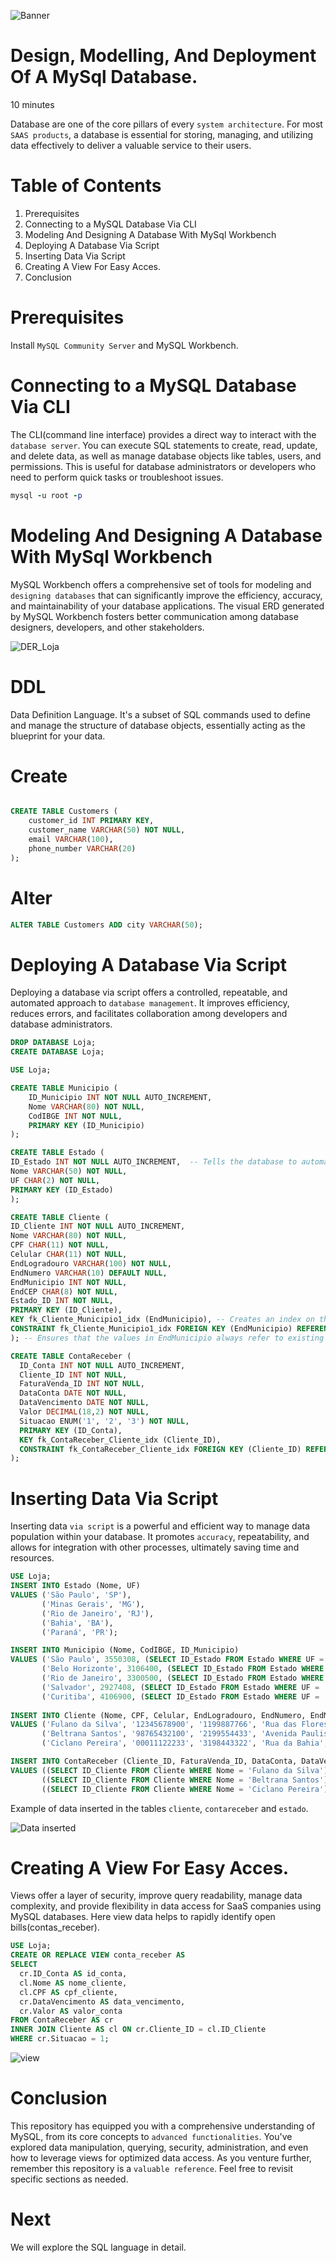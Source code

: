 ![Banner](images/futurism-perspective-digital-nomads-lifestyle.jpg)
# Design, Modelling, And Deployment Of A MySql Database.

10 minutes

Database are one of the core pillars of every `system architecture`. For most `SAAS products`, a database is essential for storing, managing, and utilizing data effectively to deliver a valuable service to their users. 

# Table of Contents
1. Prerequisites
2. Connecting to a MySQL Database Via CLI
3. Modeling And Designing A Database With MySql Workbench
4. Deploying A Database Via Script
5. Inserting Data Via Script
6. Creating A View For Easy Acces.
7. Conclusion

# Prerequisites

Install `MySQL Community Server` and MySQL Workbench.

# Connecting to a MySQL Database Via CLI

The CLI(command line interface) provides a direct way to interact with the `database server`. You can execute SQL statements to create, read, update, and delete data, as well as manage database objects like tables, users, and permissions. This is useful for database administrators or developers who need to perform quick tasks or troubleshoot issues.

```ruby
mysql -u root -p
```

# Modeling And Designing A Database With MySql Workbench

MySQL Workbench offers a comprehensive set of tools for modeling and `designing databases` that can significantly improve the efficiency, accuracy, and maintainability of your database applications. The visual ERD generated by MySQL Workbench fosters better communication among database designers, developers, and other stakeholders.

![DER_Loja](https://github.com/AleMorales9011/ForgeOps/blob/90f5aff585b8dfc155c6d801bb1f04f63da8f8b3/010-IMAGES/der_database_loja.png)

# DDL

Data Definition Language. It's a subset of SQL commands used to define and manage the structure of database objects, essentially acting as the blueprint for your data.

# Create

```SQL

CREATE TABLE Customers (
    customer_id INT PRIMARY KEY,
    customer_name VARCHAR(50) NOT NULL,
    email VARCHAR(100),
    phone_number VARCHAR(20)
);

```
# Alter

```SQL
ALTER TABLE Customers ADD city VARCHAR(50);
```
# 


# Deploying A Database Via Script

Deploying a database via script offers a controlled, repeatable, and automated approach to `database management`. It  improves efficiency, reduces errors, and facilitates collaboration among developers and database administrators.

```sql
DROP DATABASE Loja;
CREATE DATABASE Loja;

USE Loja;

CREATE TABLE Municipio (
    ID_Municipio INT NOT NULL AUTO_INCREMENT,
    Nome VARCHAR(80) NOT NULL,
    CodIBGE INT NOT NULL,
    PRIMARY KEY (ID_Municipio)
);

CREATE TABLE Estado (
ID_Estado INT NOT NULL AUTO_INCREMENT,  -- Tells the database to automatically generate a unique number for this column whenever a new record is inserted--
Nome VARCHAR(50) NOT NULL,
UF CHAR(2) NOT NULL,
PRIMARY KEY (ID_Estado)
);

CREATE TABLE Cliente (
ID_Cliente INT NOT NULL AUTO_INCREMENT,
Nome VARCHAR(80) NOT NULL,
CPF CHAR(11) NOT NULL,
Celular CHAR(11) NOT NULL,
EndLogradouro VARCHAR(100) NOT NULL,
EndNumero VARCHAR(10) DEFAULT NULL,
EndMunicipio INT NOT NULL,
EndCEP CHAR(8) NOT NULL,
Estado_ID INT NOT NULL,
PRIMARY KEY (ID_Cliente),
KEY fk_Cliente_Municipio1_idx (EndMunicipio), -- Creates an index on the EndMunicipio--
CONSTRAINT fk_Cliente_Municipio1_idx FOREIGN KEY (EndMunicipio) REFERENCES Municipio (ID_Municipio) 
); -- Ensures that the values in EndMunicipio always refer to existing municipalities --

CREATE TABLE ContaReceber (
  ID_Conta INT NOT NULL AUTO_INCREMENT,
  Cliente_ID INT NOT NULL,
  FaturaVenda_ID INT NOT NULL,
  DataConta DATE NOT NULL,
  DataVencimento DATE NOT NULL,
  Valor DECIMAL(18,2) NOT NULL,
  Situacao ENUM('1', '2', '3') NOT NULL,
  PRIMARY KEY (ID_Conta),
  KEY fk_ContaReceber_Cliente_idx (Cliente_ID),
  CONSTRAINT fk_ContaReceber_Cliente_idx FOREIGN KEY (Cliente_ID) REFERENCES Cliente (ID_Cliente)
);
```

# Inserting Data Via Script

Inserting data `via script` is a powerful and efficient way to manage data population within your database. It promotes `accuracy`, repeatability, and allows for integration with other processes, ultimately saving time and resources.

```sql
USE Loja;
INSERT INTO Estado (Nome, UF)
VALUES ('São Paulo', 'SP'),
       ('Minas Gerais', 'MG'),
       ('Rio de Janeiro', 'RJ'),
       ('Bahia', 'BA'),
       ('Paraná', 'PR');

INSERT INTO Municipio (Nome, CodIBGE, ID_Municipio)
VALUES ('São Paulo', 3550308, (SELECT ID_Estado FROM Estado WHERE UF = 'SP')),
       ('Belo Horizonte', 3106400, (SELECT ID_Estado FROM Estado WHERE UF = 'MG')),
       ('Rio de Janeiro', 3300500, (SELECT ID_Estado FROM Estado WHERE UF = 'RJ')),
       ('Salvador', 2927408, (SELECT ID_Estado FROM Estado WHERE UF = 'BA')),
       ('Curitiba', 4106900, (SELECT ID_Estado FROM Estado WHERE UF = 'PR'));
       
INSERT INTO Cliente (Nome, CPF, Celular, EndLogradouro, EndNumero, EndMunicipio, EndCEP, Estado_ID)
VALUES ('Fulano da Silva', '12345678900', '1199887766', 'Rua das Flores', '123', (SELECT ID_Municipio FROM Municipio WHERE Nome = 'São Paulo'), '01001000', (SELECT ID_Estado FROM Estado WHERE UF = 'SP')),
       ('Beltrana Santos', '98765432100', '2199554433', 'Avenida Paulista', '500', (SELECT ID_Municipio FROM Municipio WHERE Nome = 'Rio de Janeiro'), '20730000', (SELECT ID_Estado FROM Estado WHERE UF = 'RJ')),
       ('Ciclano Pereira', '00011122233', '3198443322', 'Rua da Bahia', '789', (SELECT ID_Municipio FROM Municipio WHERE Nome = 'Salvador'), '40000000', (SELECT ID_Estado FROM Estado WHERE UF = 'BA'));

INSERT INTO ContaReceber (Cliente_ID, FaturaVenda_ID, DataConta, DataVencimento, Valor, Situacao)
VALUES ((SELECT ID_Cliente FROM Cliente WHERE Nome = 'Fulano da Silva'), 1, '2024-06-01', '2024-06-30', 1000.00, '1'), 
       ((SELECT ID_Cliente FROM Cliente WHERE Nome = 'Beltrana Santos'), 2, '2024-06-02', '2024-07-15', 500.50, '2'),
       ((SELECT ID_Cliente FROM Cliente WHERE Nome = 'Ciclano Pereira'), 3, '2024-06-03', '2024-07-31', 2500.75, '3');

```
Example of data inserted in the tables `cliente`, `contareceber` and `estado`.

![Data inserted](https://github.com/AleMorales9011/ForgeOps/blob/cc37cc5792f71166db6566f4d35b79ab0a47f013/010-IMAGES/select_cliente.jpg)

# Creating A View For Easy Acces.

Views offer a layer of security, improve query readability, manage data complexity, and provide flexibility in data access for SaaS companies using MySQL databases. Here view data helps to rapidly identify open bills(contas_receber).

```sql
USE Loja;
CREATE OR REPLACE VIEW conta_receber AS
SELECT
  cr.ID_Conta AS id_conta,
  cl.Nome AS nome_cliente,
  cl.CPF AS cpf_cliente,
  cr.DataVencimento AS data_vencimento,
  cr.Valor AS valor_conta
FROM ContaReceber AS cr
INNER JOIN Cliente AS cl ON cr.Cliente_ID = cl.ID_Cliente
WHERE cr.Situacao = 1;
```
![view](https://github.com/AleMorales9011/ForgeOps/blob/c4d48b5979822a7da030d6242474d34450fea6ac/010-IMAGES/View.jpg)

# Conclusion

This repository has equipped you with a comprehensive understanding of MySQL, from its core concepts to `advanced functionalities`. You've explored data manipulation, querying, security, administration, and even how to leverage views for optimized data access. As you venture further, remember this repository is a `valuable reference`.  Feel free to revisit specific sections as needed.

# Next

We will explore the SQL language in detail.

